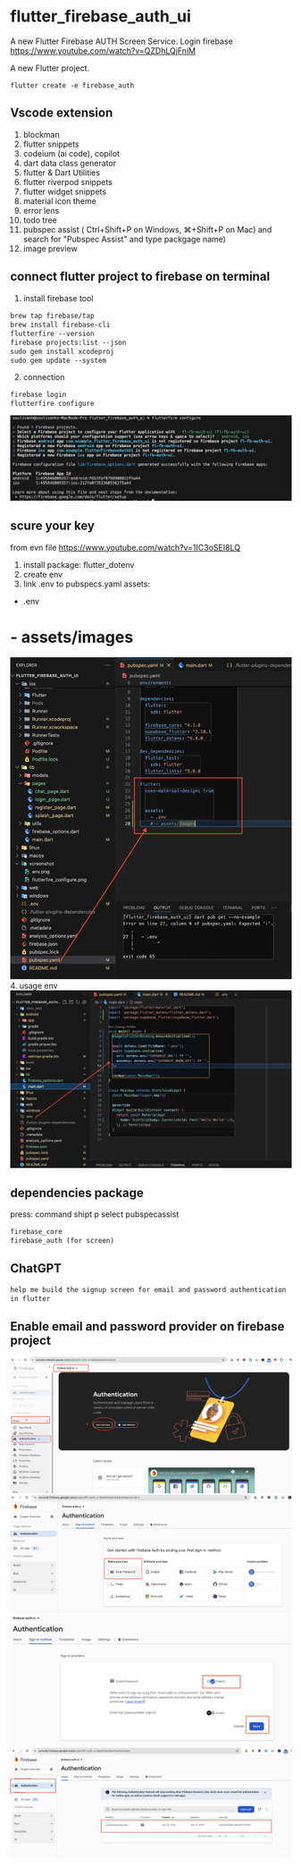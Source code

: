 # flutter_firebase_auth_ui

A new Flutter Firebase AUTH Screen Service. 
Login firebase
https://www.youtube.com/watch?v=QZDhLQjFniM

A new Flutter project.
```
flutter create -e firebase_auth
```
## Vscode extension
1. blockman
2. flutter snippets
3. codeium (ai code), copilot
4. dart data class generator
5. flutter & Dart Utilities
6. flutter riverpod snippets
7. flutter widget snippets
8. material icon theme
9. error lens
10. todo tree
11. pubspec assist ( Ctrl+Shift+P on Windows, ⌘+Shift+P on Mac) and search for "Pubspec Assist" and type packgage name)
12. image preview

## connect flutter project to firebase on terminal

1. install firebase tool
```
brew tap firebase/tap
brew install firebase-cli
flutterfire --version
firebase projects:list --json
sudo gem install xcodeproj
sudo gem update --system
```
2. connection
```
firebase login
flutterfire configure
```
<img src="screenshot/flutterfire_configure.png">

## scure your key
from evn file
https://www.youtube.com/watch?v=1IC3oSEI8LQ
1. install package: flutter_dotenv
2. create env
3. link .env to pubspecs.yaml
assets:
  - .env
  # - assets/images
  <img src="screenshot/import_env_assets.png">
4. usage env
<img src="screenshot/env.png">

## dependencies package
press: command shipt p
select pubspecassist
```
firebase_core
firebase_auth (for screen)
```
## ChatGPT
```
help me build the signup screen for email and password authentication in flutter
```

## Enable email and password provider on firebase project
<img src="screenshot/enabel_email_password_fb_project.png">
<img src="screenshot/email_password.png">
<img src="screenshot/email_save.png">
<img src="screenshot/signup_done.png">